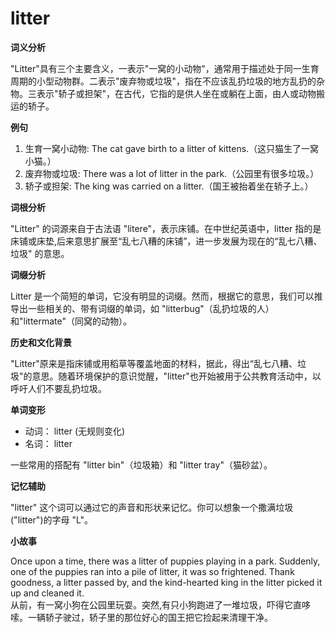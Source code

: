 # litter

**词义分析**

  

"Litter"具有三个主要含义，一表示"一窝的小动物"，通常用于描述处于同一生育周期的小型动物群。二表示"废弃物或垃圾"，指在不应该乱扔垃圾的地方乱扔的杂物。三表示"轿子或担架"，在古代，它指的是供人坐在或躺在上面，由人或动物搬运的轿子。

  

**例句**

  

1.  生育一窝小动物: The cat gave birth to a litter of kittens.（这只猫生了一窝小猫。）
2.  废弃物或垃圾: There was a lot of litter in the park.（公园里有很多垃圾。）
3.  轿子或担架: The king was carried on a litter.（国王被抬着坐在轿子上。）

  

**词根分析**

  

"Litter" 的词源来自于古法语 "litere"，表示床铺。在中世纪英语中，litter 指的是床铺或床垫,后来意思扩展至“乱七八糟的床铺”，进一步发展为现在的“乱七八糟、垃圾" 的意思。

  

**词缀分析**

  

Litter 是一个简短的单词，它没有明显的词缀。然而，根据它的意思，我们可以推导出一些相关的、带有词缀的单词，如 "litterbug"（乱扔垃圾的人）和"littermate"（同窝的动物）。

  

**历史和文化背景**

  

"Litter"原来是指床铺或用稻草等覆盖地面的材料，据此，得出“乱七八糟、垃圾"的意思。随着环境保护的意识觉醒，"litter"也开始被用于公共教育活动中，以呼吁人们不要乱扔垃圾。

  

**单词变形**

  

*   动词： litter (无规则变化)
*   名词： litter

  

一些常用的搭配有 "litter bin"（垃圾箱）和 "litter tray"（猫砂盆）。

  

**记忆辅助**

  

"litter" 这个词可以通过它的声音和形状来记忆。你可以想象一个撒满垃圾("litter")的字母 "L"。

  

**小故事**

  

Once upon a time, there was a litter of puppies playing in a park. Suddenly, one of the puppies ran into a pile of litter, it was so frightened. Thank goodness, a litter passed by, and the kind-hearted king in the litter picked it up and cleaned it.  
从前，有一窝小狗在公园里玩耍。突然,有只小狗跑进了一堆垃圾，吓得它直哆嗦。一辆轿子驶过，轿子里的那位好心的国王把它捡起来清理干净。
